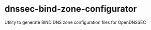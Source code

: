 # dnssec-bind-zone-configurator
Utility to generate BIND DNS zone configuration files for OpenDNSSEC
